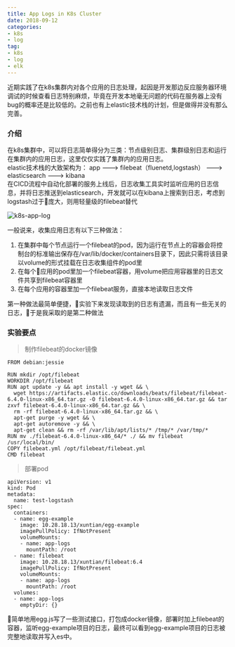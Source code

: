 ```yaml
---
title: App Logs in K8s Cluster
date: 2018-09-12
categories: 
- k8s
- log
tag: 
- k8s 
- log 
- elk 
---
```


近期实践了在k8s集群内对各个应用的日志处理，起因是开发那边反应服务器环境调试的时候查看日志特别麻烦，毕竟在开发本地毫无问题的代码在服务器上没有bug的概率还是比较低的。之前也有上elastic技术栈的计划，但是做得并没有那么完善。    

### 介绍
在k8s集群中，可以将日志简单得分为三类：节点级别日志、集群级别日志和运行在集群内的应用日志，这里仅仅实践了集群内的应用日志。     
elastic技术栈的大致架构为： app ---> filebeat（fluenetd,logstash） ---> elasticsearch ---> kibana    
在CICD流程中自动化部署的服务上线后，日志收集工具实时监听应用的日志信息，并将日志推送到elasticsearch，开发就可以在kibana上搜索到日志，考虑到logstash过于庞大，则用轻量级的filebeat替代     

<!--more-->
![k8s-app-log](./k8s-app-log.png)


一般说来，收集应用日志有以下三种做法：
1. 在集群中每个节点运行一个filebeat的pod，因为运行在节点上的容器会将控制台的标准输出保存在/var/lib/docker/containers目录下，因此只需将该目录以volume的形式挂载在日志收集组件的pod里
2. 在每个应用的pod里加一个filebeat容器，用volume把应用容器里的日志文件共享到filebeat容器里
3. 在每个应用的容器里加一个filebeat服务，直接本地读取日志文件

第一种做法最简单便捷，实验下来发现读取到的日志有遗漏，而且有一些无关的日志，于是我采取的是第二种做法

### 实验要点
> 制作filebeat的docker镜像
```
FROM debian:jessie

RUN mkdir /opt/filebeat
WORKDIR /opt/filebeat
RUN apt update -y && apt install -y wget && \  
  wget https://artifacts.elastic.co/downloads/beats/filebeat/filebeat-6.4.0-linux-x86_64.tar.gz -O filebeat-6.4.0-linux-x86_64.tar.gz && tar zxvf filebeat-6.4.0-linux-x86_64.tar.gz && \  
  rm -rf filebeat-6.4.0-linux-x86_64.tar.gz && \  
  apt-get purge -y wget && \
  apt-get autoremove -y && \
  apt-get clean && rm -rf /var/lib/apt/lists/* /tmp/* /var/tmp/*
RUN mv ./filebeat-6.4.0-linux-x86_64/* ./ && mv filebeat /usr/local/bin/
COPY filebeat.yml /opt/filebeat/filebeat.yml
CMD filebeat
```

> 部署pod
```
apiVersion: v1
kind: Pod
metadata:
  name: test-logstash
spec:
  containers:
  - name: egg-example
    image: 10.28.18.13/xuntian/egg-example
    imagePullPolicy: IfNotPresent
    volumeMounts:
    - name: app-logs
      mountPath: /root
  - name: filebeat
    image: 10.28.18.13/xuntian/filebeat:6.4
    imagePullPolicy: IfNotPresent
    volumeMounts:
    - name: app-logs
      mountPath: /root
  volumes:
  - name: app-logs
    emptyDir: {}
```

简单地用egg.js写了一些测试接口，打包成docker镜像，部署时加上filebeat的容器，监听egg-example项目的日志，最终可以看到egg-example项目的日志被完整地读取并写入es中。